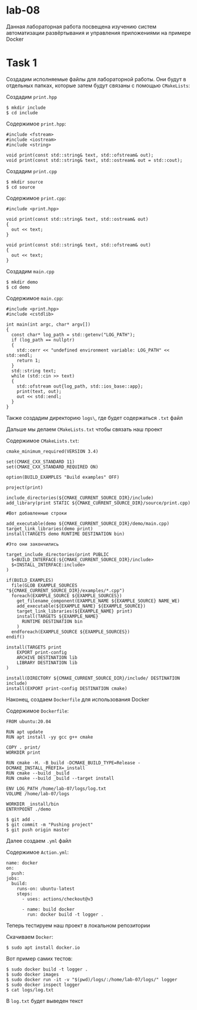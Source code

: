 # lab-08
Данная лабораторная работа посвещена изучению систем автоматизации развёртывания и управления приложениями на примере Docker

# Task 1

Создадим исполняемые файлы для лабораторной работы. Они будут в отдельных папках, которые затем будут связаны с помощью `CMakeLists`:

Создадим `print.hpp`

```
$ mkdir include
$ cd include
```

Содержимое `print.hpp`:

```
#include <fstream>
#include <iostream>
#include <string>

void print(const std::string& text, std::ofstream& out);
void print(const std::string& text, std::ostream& out = std::cout);
```
Создадим `print.cpp`
```
$ mkdir source
$ cd source
```

Содержимое `print.cpp`:

```
#include <print.hpp>

void print(const std::string& text, std::ostream& out)
{
  out << text;
}

void print(const std::string& text, std::ofstream& out)
{
  out << text;
}
```

Создадим `main.cpp`
```
$ mkdir demo
$ cd demo
```
Содержимое `main.cpp`:
```
#include <print.hpp>
#include <cstdlib>

int main(int argc, char* argv[])
{
  const char* log_path = std::getenv("LOG_PATH");
  if (log_path == nullptr)
  {
    std::cerr << "undefined environment variable: LOG_PATH" << std::endl;
    return 1;
  }
  std::string text;
  while (std::cin >> text)
  {
    std::ofstream out{log_path, std::ios_base::app};
    print(text, out);
    out << std::endl;
  }
}
```

Также создадим директорию `logs\`, где будет содержаться `.txt` файл

Дальше мы делаем `CMakeLists.txt` чтобы связать наш проект

Содержимое `CMakeLists.txt`:
```
cmake_minimum_required(VERSION 3.4)

set(CMAKE_CXX_STANDARD 11)
set(CMAKE_CXX_STANDARD_REQUIRED ON)

option(BUILD_EXAMPLES "Build examples" OFF)

project(print)

include_directories(${CMAKE_CURRENT_SOURCE_DIR}/include)
add_library(print STATIC ${CMAKE_CURRENT_SOURCE_DIR}/source/print.cpp)

#Вот добавленные строки

add_executable(demo ${CMAKE_CURRENT_SOURCE_DIR}/demo/main.cpp)
target_link_libraries(demo print) 
install(TARGETS demo RUNTIME DESTINATION bin)

#Это они закончились

target_include_directories(print PUBLIC
  $<BUILD_INTERFACE:${CMAKE_CURRENT_SOURCE_DIR}/include>
  $<INSTALL_INTERFACE:include>
)

if(BUILD_EXAMPLES)
  file(GLOB EXAMPLE_SOURCES "${CMAKE_CURRENT_SOURCE_DIR}/examples/*.cpp")
  foreach(EXAMPLE_SOURCE ${EXAMPLE_SOURCES})
    get_filename_component(EXAMPLE_NAME ${EXAMPLE_SOURCE} NAME_WE)
    add_executable(${EXAMPLE_NAME} ${EXAMPLE_SOURCE})
    target_link_libraries(${EXAMPLE_NAME} print)
    install(TARGETS ${EXAMPLE_NAME}
      RUNTIME DESTINATION bin
    )
  endforeach(EXAMPLE_SOURCE ${EXAMPLE_SOURCES})
endif()

install(TARGETS print
    EXPORT print-config
    ARCHIVE DESTINATION lib
    LIBRARY DESTINATION lib
)

install(DIRECTORY ${CMAKE_CURRENT_SOURCE_DIR}/include/ DESTINATION include)
install(EXPORT print-config DESTINATION cmake)
```

Наконец, создаем `Dockerfile` для использования Docker

Содержимое `Dockerfile`:
```
FROM ubuntu:20.04

RUN apt update
RUN apt install -yy gcc g++ cmake

COPY . print/
WORKDIR print

RUN cmake -H. -B_build -DCMAKE_BUILD_TYPE=Release -DCMAKE_INSTALL_PREFIX=_install
RUN cmake --build _build
RUN cmake --build _build --target install

ENV LOG_PATH /home/lab-07/logs/log.txt
VOLUME /home/lab-07/logs

WORKDIR _install/bin
ENTRYPOINT ./demo
```
```
$ git add .
$ git commit -m "Pushing project"
$ git push origin master
```

Далее создаем `.yml` файл

Содержимое `Action.yml`:
```
name: docker
on:
  push:
jobs:
  build:
    runs-on: ubuntu-latest
    steps:
      - uses: actions/checkout@v3

      - name: build docker
        run: docker build -t logger .
```

Теперь тестируем наш проект в локальном репозитории

Скачиваем `Docker`:
```
$ sudo apt install docker.io
```
Вот пример самих тестов:
```
$ sudo docker build -t logger .
$ sudo docker images
$ sudo docker run -it -v "$(pwd)/logs/:/home/lab-07/logs/" logger
$ sudo docker inspect logger
$ cat logs/log.txt
```

В `log.txt` будет выведен текст 
